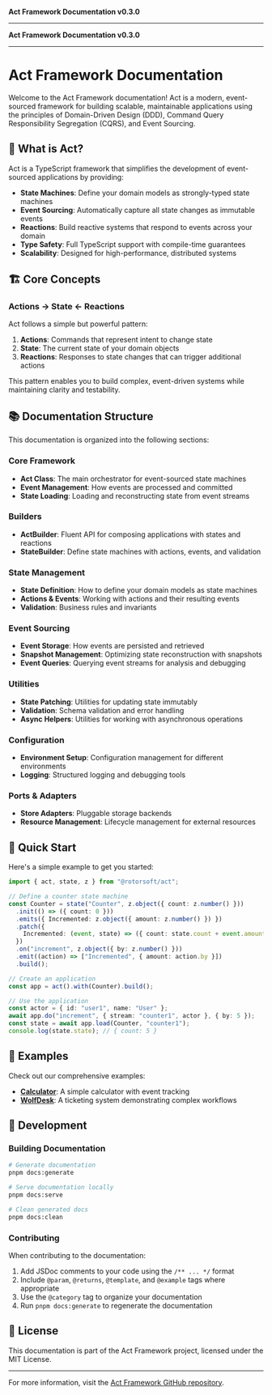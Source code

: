**Act Framework Documentation v0.3.0**

***

**Act Framework Documentation v0.3.0**

---

# Act Framework Documentation

Welcome to the Act Framework documentation! Act is a modern, event-sourced framework for building scalable, maintainable applications using the principles of Domain-Driven Design (DDD), Command Query Responsibility Segregation (CQRS), and Event Sourcing.

## 🎯 What is Act?

Act is a TypeScript framework that simplifies the development of event-sourced applications by providing:

- **State Machines**: Define your domain models as strongly-typed state machines
- **Event Sourcing**: Automatically capture all state changes as immutable events
- **Reactions**: Build reactive systems that respond to events across your domain
- **Type Safety**: Full TypeScript support with compile-time guarantees
- **Scalability**: Designed for high-performance, distributed systems

## 🏗️ Core Concepts

### Actions → State ← Reactions

Act follows a simple but powerful pattern:

1. **Actions**: Commands that represent intent to change state
2. **State**: The current state of your domain objects
3. **Reactions**: Responses to state changes that can trigger additional actions

This pattern enables you to build complex, event-driven systems while maintaining clarity and testability.

## 📚 Documentation Structure

This documentation is organized into the following sections:

### Core Framework

- **Act Class**: The main orchestrator for event-sourced state machines
- **Event Management**: How events are processed and committed
- **State Loading**: Loading and reconstructing state from event streams

### Builders

- **ActBuilder**: Fluent API for composing applications with states and reactions
- **StateBuilder**: Define state machines with actions, events, and validation

### State Management

- **State Definition**: How to define your domain models as state machines
- **Actions & Events**: Working with actions and their resulting events
- **Validation**: Business rules and invariants

### Event Sourcing

- **Event Storage**: How events are persisted and retrieved
- **Snapshot Management**: Optimizing state reconstruction with snapshots
- **Event Queries**: Querying event streams for analysis and debugging

### Utilities

- **State Patching**: Utilities for updating state immutably
- **Validation**: Schema validation and error handling
- **Async Helpers**: Utilities for working with asynchronous operations

### Configuration

- **Environment Setup**: Configuration management for different environments
- **Logging**: Structured logging and debugging tools

### Ports & Adapters

- **Store Adapters**: Pluggable storage backends
- **Resource Management**: Lifecycle management for external resources

## 🚀 Quick Start

Here's a simple example to get you started:

```typescript
import { act, state, z } from "@rotorsoft/act";

// Define a counter state machine
const Counter = state("Counter", z.object({ count: z.number() }))
  .init(() => ({ count: 0 }))
  .emits({ Incremented: z.object({ amount: z.number() }) })
  .patch({
    Incremented: (event, state) => ({ count: state.count + event.amount }),
  })
  .on("increment", z.object({ by: z.number() }))
  .emit((action) => ["Incremented", { amount: action.by }])
  .build();

// Create an application
const app = act().with(Counter).build();

// Use the application
const actor = { id: "user1", name: "User" };
await app.do("increment", { stream: "counter1", actor }, { by: 5 });
const state = await app.load(Counter, "counter1");
console.log(state.state); // { count: 5 }
```

## 📖 Examples

Check out our comprehensive examples:

- **[Calculator](./examples/calculator/)**: A simple calculator with event tracking
- **[WolfDesk](./examples/wolfdesk/)**: A ticketing system demonstrating complex workflows

## 🔧 Development

### Building Documentation

```bash
# Generate documentation
pnpm docs:generate

# Serve documentation locally
pnpm docs:serve

# Clean generated docs
pnpm docs:clean
```

### Contributing

When contributing to the documentation:

1. Add JSDoc comments to your code using the `/** ... */` format
2. Include `@param`, `@returns`, `@template`, and `@example` tags where appropriate
3. Use the `@category` tag to organize your documentation
4. Run `pnpm docs:generate` to regenerate the documentation

## 📄 License

This documentation is part of the Act Framework project, licensed under the MIT License.

---

For more information, visit the [Act Framework GitHub repository](https://github.com/rotorsoft/act-root).
